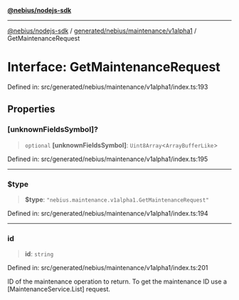 [**@nebius/nodejs-sdk**](../../../../../README.md)

---

[@nebius/nodejs-sdk](../../../../../README.md) / [generated/nebius/maintenance/v1alpha1](../README.md) / GetMaintenanceRequest

# Interface: GetMaintenanceRequest

Defined in: src/generated/nebius/maintenance/v1alpha1/index.ts:193

## Properties

### \[unknownFieldsSymbol\]?

> `optional` **\[unknownFieldsSymbol\]**: `Uint8Array`\<`ArrayBufferLike`\>

Defined in: src/generated/nebius/maintenance/v1alpha1/index.ts:195

---

### $type

> **$type**: `"nebius.maintenance.v1alpha1.GetMaintenanceRequest"`

Defined in: src/generated/nebius/maintenance/v1alpha1/index.ts:194

---

### id

> **id**: `string`

Defined in: src/generated/nebius/maintenance/v1alpha1/index.ts:201

ID of the maintenance operation to return.
To get the maintenance ID use a [MaintenanceService.List] request.
